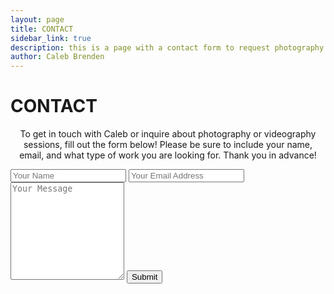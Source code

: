 ```yaml
---
layout: page
title: CONTACT
sidebar_link: true
description: this is a page with a contact form to request photography or videography services. this will send an email directly to me.
author: Caleb Brenden
---
```


<h1 class="page-title">CONTACT</h1>

<p align="center">To get in touch with Caleb or inquire about photography or videography sessions, fill out the form below! Please be sure to include your name, email, and what type of work you are looking for. Thank you in advance!</p>


<form class="contact-form" action="https://formspree.io/caleb.brenden1@gmail.com"
      method="POST">
    <input type="text" name="name" placeholder="Your Name">
    <input type="email" name="_replyto" placeholder="Your Email Address">
    <textarea type="text" name="message" rows="10" placeholder="Your Message"></textarea>
    <input type="hidden" name="_subject" value="New Submission!">
    <input type="submit" value="Submit">
</form>

